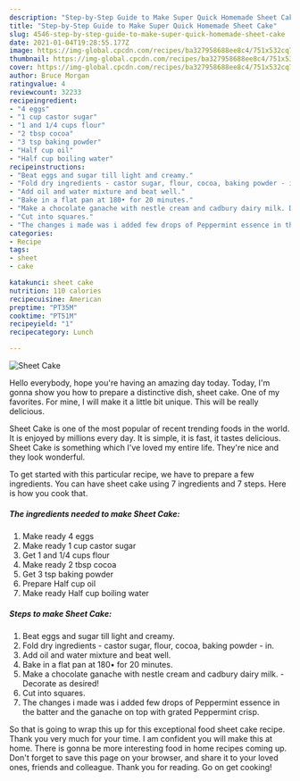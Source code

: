 ```yaml
---
description: "Step-by-Step Guide to Make Super Quick Homemade Sheet Cake"
title: "Step-by-Step Guide to Make Super Quick Homemade Sheet Cake"
slug: 4546-step-by-step-guide-to-make-super-quick-homemade-sheet-cake
date: 2021-01-04T19:28:55.177Z
image: https://img-global.cpcdn.com/recipes/ba327958688ee8c4/751x532cq70/sheet-cake-recipe-main-photo.jpg
thumbnail: https://img-global.cpcdn.com/recipes/ba327958688ee8c4/751x532cq70/sheet-cake-recipe-main-photo.jpg
cover: https://img-global.cpcdn.com/recipes/ba327958688ee8c4/751x532cq70/sheet-cake-recipe-main-photo.jpg
author: Bruce Morgan
ratingvalue: 4
reviewcount: 32233
recipeingredient:
- "4 eggs"
- "1 cup castor sugar"
- "1 and 1/4 cups flour"
- "2 tbsp cocoa"
- "3 tsp baking powder"
- "Half cup oil"
- "Half cup boiling water"
recipeinstructions:
- "Beat eggs and sugar till light and creamy."
- "Fold dry ingredients - castor sugar, flour, cocoa, baking powder - in."
- "Add oil and water mixture and beat well."
- "Bake in a flat pan at 180• for 20 minutes."
- "Make a chocolate ganache with nestle cream and cadbury dairy milk. Decorate as desired!"
- "Cut into squares."
- "The changes i made was i added few drops of Peppermint essence in the batter and the ganache on top with grated Peppermint crisp."
categories:
- Recipe
tags:
- sheet
- cake

katakunci: sheet cake 
nutrition: 110 calories
recipecuisine: American
preptime: "PT35M"
cooktime: "PT51M"
recipeyield: "1"
recipecategory: Lunch

---
```



![Sheet Cake](https://img-global.cpcdn.com/recipes/ba327958688ee8c4/751x532cq70/sheet-cake-recipe-main-photo.jpg)

Hello everybody, hope you're having an amazing day today. Today, I'm gonna show you how to prepare a distinctive dish, sheet cake. One of my favorites. For mine, I will make it a little bit unique. This will be really delicious.



Sheet Cake is one of the most popular of recent trending foods in the world. It is enjoyed by millions every day. It is simple, it is fast, it tastes delicious. Sheet Cake is something which I've loved my entire life. They're nice and they look wonderful.


To get started with this particular recipe, we have to prepare a few ingredients. You can have sheet cake using 7 ingredients and 7 steps. Here is how you cook that.

<!--inarticleads1-->

##### The ingredients needed to make Sheet Cake:

1. Make ready 4 eggs
1. Make ready 1 cup castor sugar
1. Get 1 and 1/4 cups flour
1. Make ready 2 tbsp cocoa
1. Get 3 tsp baking powder
1. Prepare Half cup oil
1. Make ready Half cup boiling water




<!--inarticleads2-->

##### Steps to make Sheet Cake:

1. Beat eggs and sugar till light and creamy.
1. Fold dry ingredients - castor sugar, flour, cocoa, baking powder - in.
1. Add oil and water mixture and beat well.
1. Bake in a flat pan at 180• for 20 minutes.
1. Make a chocolate ganache with nestle cream and cadbury dairy milk. - Decorate as desired!
1. Cut into squares.
1. The changes i made was i added few drops of Peppermint essence in the batter and the ganache on top with grated Peppermint crisp.




So that is going to wrap this up for this exceptional food sheet cake recipe. Thank you very much for your time. I am confident you will make this at home. There is gonna be more interesting food in home recipes coming up. Don't forget to save this page on your browser, and share it to your loved ones, friends and colleague. Thank you for reading. Go on get cooking!
